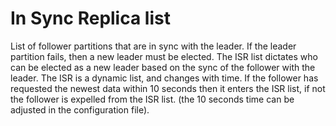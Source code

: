 # In Sync Replica list

List of follower partitions that are in sync with the leader. If the leader
partition fails, then a new leader must be elected. The ISR list dictates who
can be elected as a new leader based on the sync of the follower with
the leader.
The ISR is a dynamic list, and changes with time. If the follower has requested
the newest data within 10 seconds then it enters the ISR list, if not the 
follower is expelled from the ISR list. (the 10 seconds time can be adjusted in
the configuration file).

